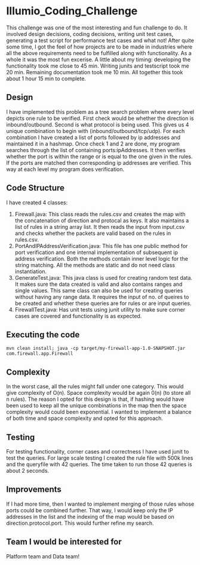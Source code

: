 # Illumio_Coding_Challenge

This challenge was one of the most interesting and fun challenge to do. It involved design decisions, coding decisions, writing unit test cases, generating a test script for performance test cases and what not! After quite some time, I got the feel of how projects are to be made in industries where all the above requirements need to be fulfilled along with functionality. As a whole it was the most fun excerise. A little about my timing: developing the functionality took me close to 45 min. Writing junits and testscript took me 20 min. Remaining documentation took me 10 min. All together this took about 1 hour 15 min to complete.

 ## Design
I have implemented this problem as a tree search problem where every level depicts one rule to be verified. First check would be whether the direction is inbound/outbound. Second is what protocol is being used. This gives us 4 unique combination to begin with (inbound/outbound/tcp/udp). For each combination I have created a list of ports followed by ip addresses and maintained it in a hashmap. Once check 1 and 2 are done, my program searches through the list of containing ports:ipAddresses. It then verifies whether the port is within the range or is equal to the one given in the rules. If the ports are matched then corresponding ip addresses are verified. This way at each level my program does verification.

## Code Structure
I have created 4 classes:
1. Firewall.java: This class reads the rules.csv and creates the map with the concatenation of direction and protocal as keys. It also maintains a list of rules in a string array list. It then reads the input from input.csv and checks whether the packets are valid based on the rules in rules.csv.
2. PortAndIPAddressVerification.java: This file has one public method for port verification and one internal implementation of subsequent ip address verification. Both the methods contain inner level logic for the string matching. All the methods are static and do not need class instantiation.
3. GenerateTest.java: This java class is used for creating random test data. It makes sure the data created is valid and also contains ranges and single values. This same class can also be used for creating queries without having any range data. It requires the input of no. of queires to be created and whether these queries are for rules or are input queries.
4. FirewallTest.java: Has unit tests using junit utility to make sure corner cases are covered and functionality is as expected.

## Executing the code
```mvn clean install; java -cp target/my-firewall-app-1.0-SNAPSHOT.jar com.firewall.app.Firewall```

## Complexity
In the worst case, all the rules might fall under one category. This would give complexity of O(n). Space complexity would be again 0(n) (to store all n rules). The reason I opted for this design is that, if hashing would have been used to keep all the unique combinations in the map then the space complexity would could been exponential. I wanted to implement a balance of both time and space complexity and opted for this approach.

## Testing
For testing functionality, corner cases and correctness I have used junit to test the queries. For large scale testing I created the rule file with 500k lines and the queryfile with 42 queries. The time taken to run those 42 queries is about 2 seconds.

## Improvements
If I had more time, then I wanted to implement merging of those rules whose ports could be combined further. That way, I would keep only the IP addresses in the list and the indexing of the map would be based on direction.protocol.port. This would further refine my search.

## Team I would be interested for
Platform team and Data team!
